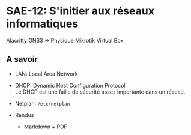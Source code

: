 # SAE-12: S'initier aux réseaux informatiques

Alacritty
GNS3 -> Physique Mikrotik
Virtual Box

## A savoir

- LAN: Local Area Network
- DHCP: Dynamic Host Configuration Protocol  
  Le DHCP est une faille de sécurité assez importante dans un réseau.

- Netplan: `/etc/netplan`

- Rendus
  - Markdown + PDF
